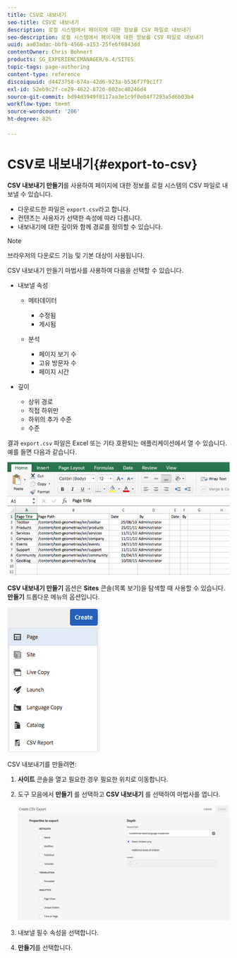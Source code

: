 ```yaml
---
title: CSV로 내보내기
seo-title: CSV로 내보내기
description: 로컬 시스템에서 페이지에 대한 정보를 CSV 파일로 내보내기
seo-description: 로컬 시스템에서 페이지에 대한 정보를 CSV 파일로 내보내기
uuid: aa03adac-bbfb-4566-a153-25fe6f6843dd
contentOwner: Chris Bohnert
products: SG_EXPERIENCEMANAGER/6.4/SITES
topic-tags: page-authoring
content-type: reference
discoiquuid: d4473758-674a-42d6-923a-b536f7f9c1f7
exl-id: 52eb9c2f-ce29-4622-8726-802ac40246d4
source-git-commit: bd94d3949f0117aa3e1c9f0e84f7293a5d6b03b4
workflow-type: tm+mt
source-wordcount: '206'
ht-degree: 82%

---
```


# CSV로 내보내기{#export-to-csv}

**CSV 내보내기 만들기**&#x200B;를 사용하여 페이지에 대한 정보를 로컬 시스템의 CSV 파일로 내보낼 수 있습니다.

* 다운로드한 파일은 `export.csv`라고 합니다.
* 컨텐츠는 사용자가 선택한 속성에 따라 다릅니다.
* 내보내기에 대한 깊이와 함께 경로를 정의할 수 있습니다.

>[!NOTE]
>
>브라우저의 다운로드 기능 및 기본 대상이 사용됩니다.

CSV 내보내기 만들기 마법사를 사용하여 다음을 선택할 수 있습니다.

* 내보낼 속성

   * 메타데이터

      * 수정됨
      * 게시됨
   * 분석

      * 페이지 보기 수
      * 고유 방문자 수
      * 페이지 시간


* 깊이

   * 상위 경로
   * 직접 하위만
   * 하위의 추가 수준
   * 수준

결과 `export.csv` 파일은 Excel 또는 기타 호환되는 애플리케이션에서 열 수 있습니다. 예를 들면 다음과 같습니다.

![chlimage_1-58](assets/chlimage_1-58.png)

**CSV 내보내기 만들기** 옵션은 **Sites** 콘솔(목록 보기)을 탐색할 때 사용할 수 있습니다.**만들기** 드롭다운 메뉴의 옵션입니다.

![screen_shot_2018-03-21at154719](assets/screen_shot_2018-03-21at154719.png)

CSV 내보내기를 만들려면:

1. **사이트** 콘솔을 열고 필요한 경우 필요한 위치로 이동합니다.
1. 도구 모음에서 **만들기** 를 선택하고 **CSV 내보내기** 를 선택하여 마법사를 엽니다.

   ![screen_shot_2018-03-21at154758](assets/screen_shot_2018-03-21at154758.png)

1. 내보낼 필수 속성을 선택합니다.
1. **만들기**&#x200B;를 선택합니다.
